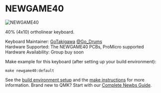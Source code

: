 # NEWGAME40

![NEWGAME40](https://i.imgur.com/HtujXda.jpg)

40% (4x10) ortholinear keyboard.

Keyboard Maintainer:
[GoTakigawa](https://github.com/GoTakigawa)
[@Go_Drums](https://twitter.com/Go_Drums)  
Hardware Supported: The NEWGAME40 PCBs, ProMicro supported  
Hardware Availability: Group buy soon

Make example for this keyboard (after setting up your build environment):

    make newgame40:default

See the [build environment setup](https://docs.qmk.fm/#/getting_started_build_tools) and the [make instructions](https://docs.qmk.fm/#/getting_started_make_guide) for more information. Brand new to QMK? Start with our [Complete Newbs Guide](https://docs.qmk.fm/#/newbs).
